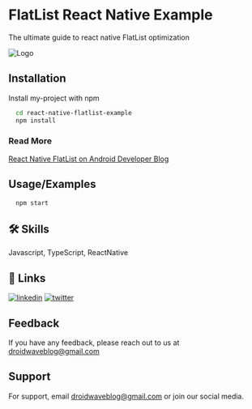 # FlatList React Native Example

The ultimate guide to react native FlatList optimization


![Logo](https://androidwave.com/wp-content/uploads/2022/09/androidwave-logo-1.svg)



## Installation

Install my-project with npm

```bash
  cd react-native-flatlist-example
  npm install
```
### Read More 
[React Native FlatList on Android Developer Blog](https://androidwave.com/react-native-flatlist-example-best-practices/) 


## Usage/Examples

```bash
  npm start
```


## 🛠 Skills
Javascript, TypeScript, ReactNative


## 🔗 Links
[![linkedin](https://img.shields.io/badge/linkedin-0A66C2?style=for-the-badge&logo=linkedin&logoColor=white)](https://www.linkedin.com/company/androidwave)
[![twitter](https://img.shields.io/badge/twitter-1DA1F2?style=for-the-badge&logo=twitter&logoColor=white)](https://twitter.com/droidwave)


## Feedback

If you have any feedback, please reach out to us at droidwaveblog@gmail.com


## Support

For support, email droidwaveblog@gmail.com or join our social media.

